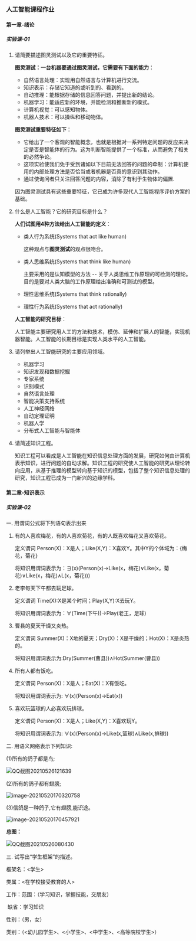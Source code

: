 ### 人工智能课程作业

#### 第一章-绪论

##### 实验课-01

1. 请简要描述图灵测试以及它的重要特征。

   **图灵测试：一台机器要通过图灵测试，它需要有下面的能力**：

   * 自然语言处理：实现用自然语言与计算机进行交流。
   * 知识表示：存储它知道的或听到的、看到的。
   * 自动推理：能根据存储的信息回答问题，并提出新的结论。
   * 机器学习：能适应新的环境，并能检测和推断新的模式。
   * 计算机视觉：可以感知物体。
   * 机器人技术：可以操纵和移动物体。

   **图灵测试重要特征如下**：

   * 它给出了一个客观的智能概念，也就是根据对一系列特定问题的反应来决定是否是智能体的行为。这为判断智能提供了一个标准，从而避免了相关的必然争论。
   * 这项实验使我们免于受到诸如以下目前无法回答的问题的牵制：计算机使用的内部处理方法是否恰当或者机器是否真的意识到其动作。
   * 通过使询问者只关注回答问题的内容，消除了有利于生物体的偏置.

   因为图灵测试具有这些重要特征，它已成为许多现代人工智能程序评价方案的基础。

2. 什么是人工智能？它的研究目标是什么？

   **人们试图用4种方法给出人工智能的定义**：

   * 类人行为系统(Systems that act like human)

     这种观点与**图灵测试**的观点很吻合。

   * 类人思维系统(Systems that think like human)

     主要采用的是认知模型的方法 -- 关于人类思维工作原理的可检测的理论。目的是要对人类大脑的工作原理给出准确和可测试的模型。

   * 理性思维系统(Systems that think rationally)

   * 理性行为系统(Systems that act rationally)

   **人工智能的研究目标**：
   
   人工智能主要研究用人工的方法和技术，模仿、延伸和扩展人的智能，实现机器智能。人工智能的长期目标是实现人类水平的人工智能。
   
3. 请列举出人工智能研究的主要应用领域。

   * 机器学习
   * 知识发现和数据挖掘
   * 专家系统
   * 识别模式
   * 自然语言处理
   * 智能决策支持系统
   * 人工神经网络
   * 自动定理证明
   * 机器人学
   * 分布式人工智能与智能体
   
4. 请简述知识工程。

   知识工程可以看成是人工智能在知识信息处理方面的发展，研究如何由计算机表示知识，进行问题的自动求解。知识工程的研究使人工智能的研究从理论转向应用，从基于推理的模型转向基于知识的模型，包括了整个知识信息处理的研究，知识工程已成为一门新兴的边缘学科。

#### 第二章-知识表示

##### 实验课-02

一. 用谓词公式将下列语句表示出来

1. 有的人喜欢梅花，有的人喜欢菊花，有的人既喜欢梅花又喜欢菊花。

   定义谓词 Person(X)：X是人；Like(X,Y)：X喜欢Y。其中Y的个体域为：{梅花，菊花}

   将知识用谓词表示为：∃(x)(Person(x)→Like(x，梅花)∨Like(x，菊花)∨Like(x，梅花)∧L(x，菊花)))

2. 老李每天下午都去玩足球。

   定义谓词 Time(X):X是某个时间；Play(X,Y):X去玩Y。

   将知识用谓词表示为：∀(Time(下午))→Play(老王，足球)

3. 曹县的夏天干燥又炎热。

   定义谓词 Summer(X)：X地的夏天；Dry(X)：X是干燥的；Hot(X)：X是炎热的。

   将知识用谓词表示为:Dry(Summer(曹县))∧Hot(Summer(曹县))

4. 所有人都有饭吃。

   定义谓词 Person(X)：X是人；Eat(X)：X有饭吃。

   将知识用谓词表示为: ∀(x)(Person(x)→Eat(x))

5. 喜欢玩篮球的人必喜欢玩排球。

   定义谓词 Person(X)：X是人；Like(X,Y)：X喜欢玩Y。

   将知识用谓词表示为: ∀(x)(Person(x)→Like(x,篮球)∧Like(x,排球))

二. 用语义网络表示下列知识:

(1)所有的鸽子都是鸟;

![QQ截图20210526121639](https://gitee.com/bai_xiao_fei/picture/raw/master/pic//QQ%E6%88%AA%E5%9B%BE20210526121639.png)

(2)所有的鸽子都有翅膀;

![image-20210520170320758](https://gitee.com/bai_xiao_fei/picture/raw/master/pic//image-20210520170320758.png)

(3)信鸽是一种鸽子,它有翅膀,能识途。

![image-20210520170457921](https://gitee.com/bai_xiao_fei/picture/raw/master/pic//image-20210520170457921.png)

**总图：**

![QQ截图20210526080430](https://gitee.com/bai_xiao_fei/picture/raw/master/pic//QQ%E6%88%AA%E5%9B%BE20210526080430.png)

三. 试写出“学生框架”的描述。

框架名：<学生>

类属：<在学校接受教育的人>

工作：范围：（学习知识，掌握技能，交朋友）

​			缺省：学习知识

性别：（男，女）

类别：（<幼儿园学生>、<小学生>、<中学生>、<高等院校学生>）



























